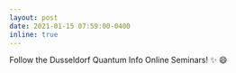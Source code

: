 ```yaml
---
layout: post
date: 2021-01-15 07:59:00-0400
inline: true
---
```


Follow the Dusseldorf Quantum Info Online Seminars! :sparkles: :smile:
